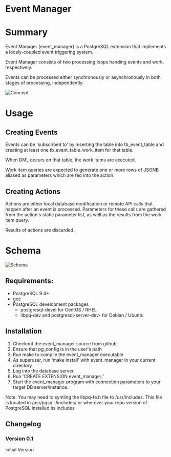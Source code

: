 Event Manager
=============

# Summary

Event Manager (event_manager) is a PostgreSQL extension that implements a loosly-coupled event triggering system.

Event Manager consists of two processing loops handing events and work, respectively.

Events can be processed either synchronously or asynchronously in both stages of processing, independently.

![Concept](https://bitbucket.org/neadwerx/event_manager/src/master/images/event_manager_concept.svg)

# Usage

## Creating Events
Events can be 'subscribed to' by inserting the table into tb_event_table and creating at least one tb_event_table_work_item for that table.

When DML occurs on that table, the work items are executed.

Work item queries are expected to generate one or more rows of JSONB aliased as parameters which are fed into the action.

## Creating Actions
Actions are either local database modification or remote API calls that happen after an event is processed. Parameters for these calls are gathered from the action's static parameter list, as well as the results from the work item query.

Results of actions are discarded.

# Schema

![Schema](https://bitbucket.org/neadwerx/event_manager/src/master/images/event_manager_schema.svg)

## Requirements:
* PostgreSQL 9.4+
* gcc
* PostgreSQL development packages
  * postgresql<version>-devel for CentOS / RHEL
  * libpq-dev and postgresql-server-dev-<version> for Debian / Ubuntu

## Installation
1. Checkout the event_manager source from github
2. Ensure that pg_config is in the user's path
3. Run make to compile the event_manager executable
4. As superuser, run 'make install' with event_manager in your current directory
5. Log into the database server
6. Run 'CREATE EXTENSION event_manager;'
7. Start the event_manager program with connection parameters to your target DB server/instance.

Note: You may need to symling the libpq-fe.h file to /usr/includes. This file is located in /usr/pgsql-<version>/includes/ or wherever your repo version of PostgreSQL installed its includes

## Changelog

### Version 0.1
Initial Version
